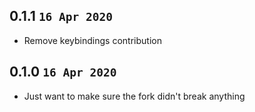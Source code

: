 ## 0.1.1 `16 Apr 2020`

- Remove keybindings contribution

## 0.1.0 `16 Apr 2020`

- Just want to make sure the fork didn't break anything
